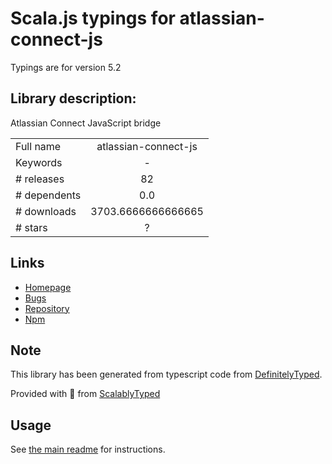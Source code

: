 
# Scala.js typings for atlassian-connect-js

Typings are for version 5.2

## Library description:
Atlassian Connect JavaScript bridge

|                    |                 |
| ------------------ | :-------------: |
| Full name          | atlassian-connect-js |
| Keywords           | - |
| # releases         | 82 |
| # dependents       | 0.0 |
| # downloads        | 3703.6666666666665 |
| # stars            | ? |

## Links
- [Homepage](https://bitbucket.org/atlassian/atlassian-connect-js#readme)
- [Bugs](https://bitbucket.org/atlassian/atlassian-connect-js/issues)
- [Repository](https://bitbucket.org/atlassian/atlassian-connect-js)
- [Npm](https://www.npmjs.com/package/atlassian-connect-js)
    


## Note
This library has been generated from typescript code from [DefinitelyTyped](https://definitelytyped.org).

Provided with :purple_heart: from [ScalablyTyped](https://github.com/oyvindberg/ScalablyTyped)

## Usage
See [the main readme](../../readme.md) for instructions.


